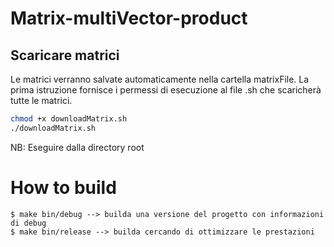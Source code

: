 # Matrix-multiVector-product
## Scaricare matrici
Le matrici verranno salvate automaticamente nella cartella matrixFile. La prima istruzione fornisce i permessi di esecuzione al file .sh che scaricherà tutte le matrici.
```bash
chmod +x downloadMatrix.sh
./downloadMatrix.sh
```

NB: Eseguire dalla directory root

# How to build
```
$ make bin/debug --> builda una versione del progetto con informazioni di debug
$ make bin/release --> builda cercando di ottimizzare le prestazioni
```
